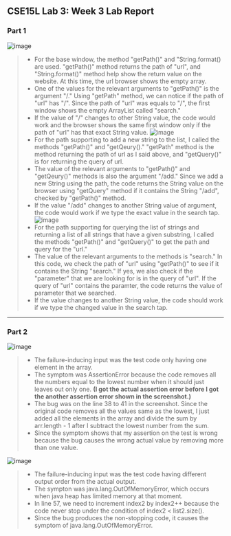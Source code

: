 ## CSE15L Lab 3: Week 3 Lab Report

### **Part 1**
![image](Screenshot3.1)
> * For the base window, the method "getPath()" and "String.format() are used. "getPath()" method returns the path of "url", and "String.format()" method help show the return value on the website. At this time, the url browser shows the empty array. 
> * One of the values for the relevant arguments to "getPath()" is the argument "/." Using "getPath" method, we can notice if the path of "url" has "/". Since the path of "url" was equals to "/", the first window shows the empty ArrayList called "search." 
> * If the value of "/" changes to other String value, the code would work and the browser shows the same first window only if the path of "url" has that exact String value.
![image](Screenshot3.2)
> * For the path supporting to add a new string to the list, I called the methods 
"getPath()" and "getQeury()." "getPath" method is the method returning the path of url as I said above, and "getQuery()" is for returning the query of url. 
> * The value of the relevant arguments to "getPath()" and "getQeury()" methods is also the argument "/add." Since we add a new String using the path, the code returns the String value on the browser using "getQuery" method if it contains the String "/add", checked by "getPath()" method.
> * If the value "/add" changes to another String value of argument, the code would work if we type the exact value in the search tap. 
![image](Screenshot3.3)
> * For the path supporting for querying the list of strings and returning a list of all strings that have a given substring, I called the methods "getPath()" and 
"getQuery()" to get the path and query for the "url."
> * The value of the relevant arguments to the methods is "search." In this code, we check the path of "url" using "getPath()" to see if it contains the String "search." If yes, we also check if the "parameter" that we are looking for is in the query of "url". If the query of "url" contains the paramter, the code returns the value of parameter that we searched.
> * If the value changes to another String value, the code should work if we type the changed value in the search tap.

---
### **Part 2**

![image](Screenshot3.4)
> * The failure-inducing input was the test code only having one element in the array.
> * The symptom was AssertionError because the code removes all the numbers equal to the lowest number when it should just leaves out only one. **(I got the actual assertion error before I got the another assertion error shown in the screenshot.)** 
> * The bug was on the line 38 to 41 in the screenshot. Since the original code removes all the values same as the lowest, I just added all the elements in the array and divide the sum by arr.length - 1 after I subtract the lowest number from the sum.
> * Since the symptom shows that my assertion on the test is wrong because the bug causes the wrong actual value by removing more than one value. 

![image](Screenshot3.5)
> * The failure-inducing input was the test code having different output order from the actual output.
> * The sympton was java.lang.OutOfMemoryError, which occurs when java heap has limited memory at that moment.
> * In line 57, we need to increment index2 by index2++ because the code never stop under the condition of index2 < list2.size().
> * Since the bug produces the non-stopping code, it causes the symptom of java.lang.OutOfMemoryError. 